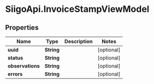 # SiigoApi.InvoiceStampViewModel

## Properties

Name | Type | Description | Notes
------------ | ------------- | ------------- | -------------
**uuid** | **String** |  | [optional] 
**status** | **String** |  | [optional] 
**observations** | **String** |  | [optional] 
**errors** | **String** |  | [optional] 


